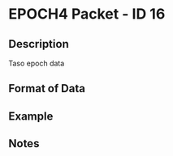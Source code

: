# EPOCH4 Packet - ID 16 #

## Description ##
Taso epoch data

## Format of Data ##

## Example ##

## Notes ##